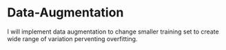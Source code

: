 # Data-Augmentation
I will implement data augmentation to change smaller training set to create wide range of variation perventing overfitting.
